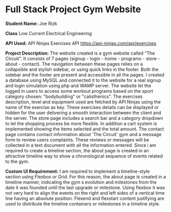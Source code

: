# Full Stack Project Gym Website

**Student Name:** 
Joe Rizk

**Class**
Low Current Electrical Engineering

**API Used:** 
API Ninjas Exercises API 
https://api-ninjas.com/api/exercises

**Project Description:** 
The website created is a gym website called "The Circuit". It consists of 7 pages (signup - login - home - programs - store - about - contact). The navigation between these pages relies on a collapsible and stylish sidebar, or using quick links in the footer. Both the sidebar and the footer are present and accessible in all the pages. I created a database using MySQL and connected it to the website for a real signup and login simulation using php and WAMP server. The website let the logged in users to access some workout programs based on the sport category chosen: "bodybuilding" or "calisthenics". The exercises description, level and equipment used are fetched by API Ninjas using the name of the exercise as key. These exercises details can be displayed or hidden for the user delivering a smooth interaction between the client and the server. The store page includes a search bar and a category dropdown to let the shopping process be more flexible. In addition a cart system is implemented showing the items selected and the total amount. The contact page contains contact information about 'The Circuit' gym and a message form to review users complaints. These reviews or messages will be collected in a text document with all the information entered. Since i am required to create a timeline section, the about page is created in an attractive timeline way to show a chronological sequence of events related to the gym.

**Custom UI Requirement:** 
I am required to implement a timeline-style section using Flexbox or Grid. For this reason, the about page is created in a timeline manner, indicating the gym s evolution and milestones from the date it was founded until the last upgrade or milestone. Using flexbox it was not very hard to align the events on the right and left sides of a vertical time line having an absolute position. Flexend and flexstart content justifying are used to distribute the timeline containers or milestones in a timeline style.
